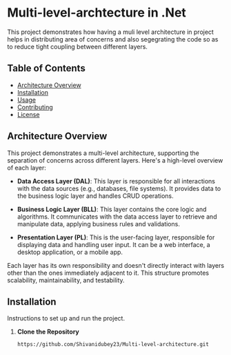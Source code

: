 # Multi-level-archtecture in .Net

This project demonstrates how having a muli level architecture in project helps in distributing area of concerns and also segegrating the code so as to reduce tight coupling between different layers.

## Table of Contents
- [Architecture Overview](#architecture-overview)
- [Installation](#installation)
- [Usage](#usage)
- [Contributing](#contributing)
- [License](#license)

## Architecture Overview

This project demonstrates a multi-level architecture, supporting the separation of concerns across different layers. Here's a high-level overview of each layer:

- **Data Access Layer (DAL)**: This layer is responsible for all interactions with the data sources (e.g., databases, file systems). It provides data to the business logic layer and handles CRUD operations.

- **Business Logic Layer (BLL)**: This layer contains the core logic and algorithms. It communicates with the data access layer to retrieve and manipulate data, applying business rules and validations.

- **Presentation Layer (PL)**: This is the user-facing layer, responsible for displaying data and handling user input. It can be a web interface, a desktop application, or a mobile app.

Each layer has its own responsibility and doesn't directly interact with layers other than the ones immediately adjacent to it. This structure promotes scalability, maintainability, and testability.

## Installation

Instructions to set up and run the project.

1. **Clone the Repository**
   ```bash
   https://github.com/Shivanidubey23/Multi-level-architecture.git

